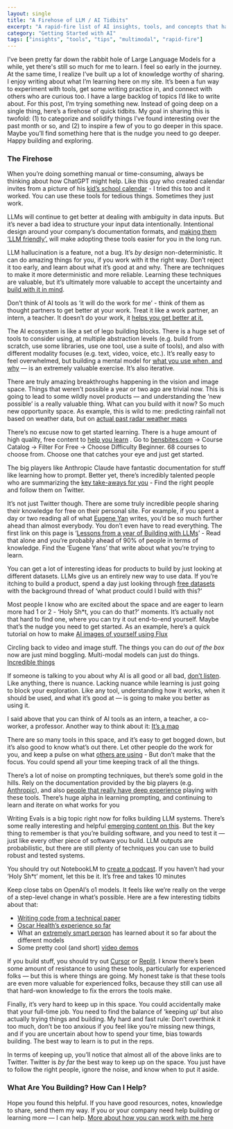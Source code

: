 ```yaml
---
layout: single
title: "A Firehose of LLM / AI Tidbits"
excerpt: "A rapid-fire list of AI insights, tools, and concepts that have caught my attention lately — from practical prompting tips to the latest breakthroughs in multimodal models. If you're looking for a nudge to dive deeper into this space, there's something here for you."
category: "Getting Started with AI"
tags: ["insights", "tools", "tips", "multimodal", "rapid-fire"]
---
```


I’ve been pretty far down the rabbit hole of Large Language Models for a while, yet there's still so much for me to learn. I feel so early in the journey. At the same time, I realize I’ve built up a lot of knowledge worthy of sharing. I enjoy writing about what I’m learning here on my site. It’s been a fun way to experiment with tools, get some writing practice in, and connect with others who are curious too. I have a large backlog of topics I’d like to write about. For this post, I’m trying something new. Instead of going deep on a single thing, here’s a firehose of quick tidbits. My goal in sharing this is twofold: (1) to categorize and solidify things I’ve found interesting over the past month or so, and (2) to inspire a few of you to go deeper in this space. Maybe you’ll find something here that is the nudge you need to go deeper. Happy building and exploring.

### The Firehose

When you’re doing something manual or time-consuming, always be thinking about how ChatGPT might help. Like this guy who created calendar invites from a picture of his [kid’s school calendar](https://x.com/mikeknoop/status/1828519928737210549) - I tried this too and it worked. You can use these tools for tedious things. Sometimes they just work.

LLMs will continue to get better at dealing with ambiguity in data inputs. But it’s never a bad idea to structure your input data intentionally. Intentional design around your company’s documentation formats, and [making them ‘LLM friendly’,](https://x.com/_xjdr/status/1827737014315483483) will make adopting these tools easier for you in the long run.

LLM hallucination is a feature, not a bug. It’s *by design* non-deterministic. It can do amazing things for you, if you work with it the right way. Don’t reject it too early, and learn about what it’s good at and why. There are techniques to make it more deterministic and more reliable. Learning these techniques are valuable, but it’s ultimately more valuable to accept the uncertainty and [build with it in mind](https://x.com/simonw/status/1828074949330030893).

Don’t think of AI tools as ‘it will do the work for me’ - think of them as thought partners to get better at your work. Treat it like a work partner, an intern, a teacher. It doesn’t do your work, it [helps you get better at it.](https://x.com/nateliason/status/1828100294640796122)

The AI ecosystem is like a set of lego building blocks. There is a huge set of tools to consider using, at multiple abstraction levels (e.g. build from scratch, use some libraries, use one tool, use a suite of tools), and also with different modality focuses (e.g. text, video, voice, etc.). It’s really easy to feel overwhelmed, but building a mental model for [what you use when, and why](https://x.com/eglyman/status/1828114640108237216) — is an extremely valuable exercise. It’s also iterative.

There are truly amazing breakthroughs happening in the vision and image space. Things that weren’t possible a year or two ago are trivial now. This is going to lead to some wildly novel products — and understanding the ‘new possible’ is a really valuable thing. What can you build with it now? So much new opportunity space. As example, this is wild to me: predicting rainfall not based on weather data, but on [actual past radar weather maps](https://x.com/emollick/status/1828453641830699200)

There’s no excuse now to get started learning. There is a huge amount of high quality, free content to [help you learn](https://x.com/bentossell/status/1831252122257813843) . Go to [bensbites.com](https://bensbites.com/)  → Course Catalog → Filter For Free → Choose Difficulty Beginner. 68 courses to choose from. Choose one that catches your eye and just get started.

The big players like Anthropic Claude have fantastic documentation for stuff like learning how to prompt. Better yet, there’s incredibly talented people who are summarizing the [key take-aways for you](https://x.com/simonw/status/1829352666142757365) - Find the right people and follow them on Twitter.

It’s not just Twitter though. There are some truly incredible people sharing their knowledge for free on their personal site. For example, if you spent a day or two reading all of what [Eugene Yan](https://eugeneyan.com/start-here/) writes, you’d be so much further ahead than almost everybody. You don’t even have to read everything. The first link on this page is ‘[Lessons from a year of Building with LLMs](https://applied-llms.org/)’ - Read that alone and you’re probably ahead of 90% of people in terms of knowledge. Find the ‘Eugene Yans’ that write about what you’re trying to learn.

You can get a lot of interesting ideas for products to build by just looking at different datasets. LLMs give us an entirely new way to use data. If you’re itching to build a product, spend a day just looking through [free datasets](https://x.com/Sumanth_077/status/1830248952022921588) with the background thread of ‘what product could I build with this?’

Most people I know who are excited about the space and are eager to learn more had 1 or 2 - ‘Holy Sh*t, you can do that?’ moments. It’s actually not that hard to find one, where you can try it out end-to-end yourself. Maybe that’s the nudge you need to get started. As an example, here’s a quick tutorial on how to make [AI images of yourself using Flux](https://x.com/fofrAI/status/1831359030733709433)

Circling back to video and image stuff. The things you can do *out of the box* now are just mind boggling. Multi-modal models can just do things. [Incredible things](https://x.com/emollick/status/1829165609525096929)

If someone is talking to you about why AI is all good or all bad, [don’t listen](https://x.com/emollick/status/1830350308729380981). Like anything, there is nuance. Lacking nuance while learning is just going to block your exploration. Like any tool, understanding how it works, when it should be used, and what it’s good at — is going to make you better as using it.

I said above that you can think of AI tools as an intern, a teacher, a co-worker, a professor. Another way to think about it: [It’s a map](https://x.com/zswitten/status/1830423444502261907)

There are so many tools in this space, and it’s easy to get bogged down, but it’s also good to know what’s out there. Let other people do the work for you, and keep a pulse on what [others are using](https://x.com/omarsar0/status/1833913149395030222) - But don’t make that the focus. You could spend all your time keeping track of all the things.

There’s a lot of noise on prompting techniques, but there’s some gold in the hills. Rely on the documentation provided by the big players (e.g. [Anthropic](https://docs.anthropic.com/en/docs/build-with-claude/prompt-engineering/overview)), and also [people that really have deep experience](https://x.com/skirano/status/1835386182512894407) playing with these tools. There’s huge alpha in learning prompting, and continuing to learn and iterate on what works for you

Writing Evals is a big topic right now for folks building LLM systems. There’s some really interesting and helpful [emerging content on this](https://x.com/alexalbert__/status/1835717512404914401). But the key thing to remember is that you’re building software, and you need to test it — just like every other piece of software you build. LLM outputs are probabilistic, but there are still plenty of techniques you can use to build robust and tested systems.

You should try out NotebookLM to [create a podcast](https://mattstockton.com/2024/09/12/2024-custom-podcasts-with-notebook-lm.html). If you haven’t had your ‘Holy Sh*t’ moment, let this be it. It’s free and takes 10 minutes

Keep close tabs on OpenAI’s o1 models. It feels like we’re really on the verge of a step-level change in what’s possible. Here are a few interesting tidbits about that:

- [Writing code from a technical paper](https://x.com/emollick/status/1835342797722767592)
- [Oscar Health’s experience so far](https://x.com/emollick/status/1835000528972984829)
- What an [extremely smart person](https://x.com/simonw/status/1834361725560225969) has learned about it so far about the different models
- Some pretty cool (and short) [video demos](https://x.com/swyx/status/1834284741610405965)

If you build stuff, you should try out [Cursor](https://x.com/svpino/status/1836015426376998956) or [Replit](https://x.com/bentossell/status/1836038650758590638). I know there’s been some amount of resistance to using these tools, particularly for experienced folks — but this is where things are going. My honest take is that these tools are even more valuable for experienced folks, because they still can use all that hard-won knowledge to fix the errors the tools make. 

Finally, it’s very hard to keep up in this space. You could accidentally make that your full-time job. You need to find the balance of ‘keeping up’ but also actually trying things and building. My hard and fast rule: Don’t overthink it too much, don’t be too anxious if you feel like you’re missing new things, and if you are uncertain about how to spend your time, bias towards building. The best way to learn is to put in the reps. 

In terms of keeping up, you’ll notice that almost all of the above links are to Twitter. Twitter is *by far* the best way to keep up on the space. You just have to follow the right people, ignore the noise, and know when to put it aside. 

### What Are You Building? How Can I Help?

Hope you found this helpful. If you have good resources, notes, knowledge to share, send them my way. If you or your company need help building or learning more — I can help. [More about how you can work with me here](/work-with-me.html)